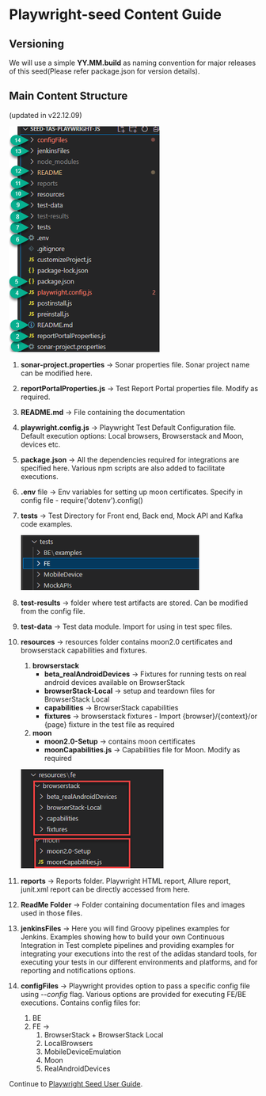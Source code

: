 # Playwright-seed Content Guide

## Versioning

We will use a simple **YY.MM.build** as naming convention for major releases of this seed(Please refer package.json for version details).

## Main Content Structure
(updated in v22.12.09)


![00-ProjectStructure](images/00-ProjectStructure.png)

1. **sonar-project.properties** -> Sonar properties file. Sonar project name can be modified here.
2. **reportPortalProperties.js** -> Test Report Portal properties file. Modify as required.
3. **README.md** -> File containing the documentation
4. **playwright.config.js** -> Playwright Test Default Configuration file. Default execution options: Local browsers, Browserstack and Moon, devices etc.
5. **package.json** -> All the dependencies required for integrations are specified here. Various npm scripts are also added to facilitate executions.
6. **.env** file -> Env variables for setting up moon certificates. Specify in config file - require('dotenv').config()
7. **tests** -> Test Directory for Front end, Back end, Mock API and Kafka code examples.
   
   ![TestsDirectory](images/TestsDirectory.png)
8. **test-results** -> folder where test artifacts are stored. Can be modified from the config file.
9. **test-data** -> Test data module. Import for using in test spec files.
10. **resources** -> resources folder contains moon2.0 certificates and browserstack capabilities and fixtures.
    1.  **browserstack**
        - **beta_realAndroidDevices** -> Fixtures for running tests on real android devices available on BrowserStack
        - **browserStack-Local** ->  setup and teardown files for BrowserStack Local
        - **capabilities** -> BrowserStack capabilities
        - **fixtures** -> browserstack fixtures - Import {browser}/{context}/or {page} fixture in the test file as required
    2. **moon**
        - **moon2.0-Setup** -> contains moon certificates
        - **moonCapabilities.js** -> Capabilities file for Moon. Modify as required

    ![Resources](images/resources.png)
11. **reports** -> Reports folder. Playwright HTML report, Allure report, junit.xml report can be directly accessed from here.
12. **ReadMe Folder** -> Folder containing documentation files and images used in those files.
13. **jenkinsFiles** -> Here you will find Groovy pipelines examples for Jenkins. Examples showing how to build your own Continuous Integration in Test complete pipelines and providing examples for integrating your executions into the rest of the adidas standard tools, for executing your tests in our different environments and platforms, and for reporting and notifications options.
14. **configFiles** -> Playwright provides option to pass a specific config file using *--config* flag. Various options are provided for executing FE/BE executions. Contains config files for:
    1.  BE
    2.  FE ->
        1. BrowserStack + BrowserStack Local
        2. LocalBrowsers
        3. MobileDeviceEmulation
        4. Moon
        5. RealAndroidDevices

Continue to [Playwright Seed User Guide](PlaywrightUserGuide.md).
